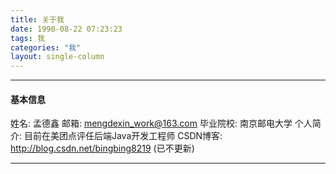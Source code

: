 ```yaml
---
title: 关于我
date: 1990-08-22 07:23:23
tags: 我
categories: "我"
layout: single-column
---
```

***
#### 基本信息
姓名: 孟德鑫
邮箱: mengdexin_work@163.com
毕业院校: 南京邮电大学
个人简介: 目前在美团点评任后端Java开发工程师
CSDN博客: http://blog.csdn.net/bingbing8219 (已不更新)
***